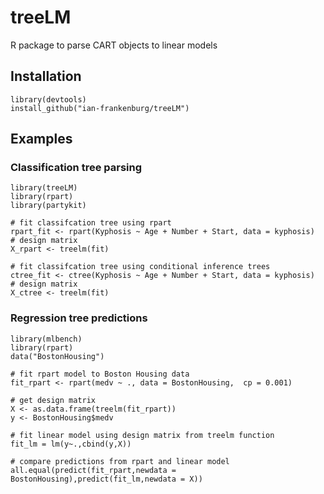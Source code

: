 # treeLM
R package to parse CART objects to linear models

## Installation
```
library(devtools)
install_github("ian-frankenburg/treeLM")
```

## Examples

### Classification tree parsing
```
library(treeLM)
library(rpart)
library(partykit)

# fit classifcation tree using rpart
rpart_fit <- rpart(Kyphosis ~ Age + Number + Start, data = kyphosis)
# design matrix
X_rpart <- treelm(fit)

# fit classifcation tree using conditional inference trees
ctree_fit <- ctree(Kyphosis ~ Age + Number + Start, data = kyphosis)
# design matrix
X_ctree <- treelm(fit)
```
### Regression tree predictions
```
library(mlbench)
library(rpart)
data("BostonHousing")

# fit rpart model to Boston Housing data
fit_rpart <- rpart(medv ~ ., data = BostonHousing,  cp = 0.001)

# get design matrix
X <- as.data.frame(treelm(fit_rpart))
y <- BostonHousing$medv

# fit linear model using design matrix from treelm function
fit_lm = lm(y~.,cbind(y,X))

# compare predictions from rpart and linear model
all.equal(predict(fit_rpart,newdata = BostonHousing),predict(fit_lm,newdata = X))
```

